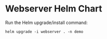 # Webserver Helm Chart

Run the Helm upgrade/install command:
    
    helm upgrade -i webserver . -n demo
























